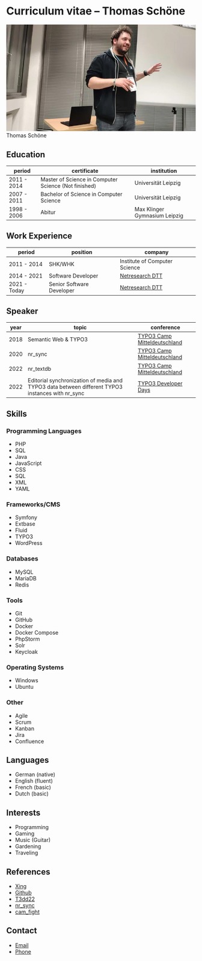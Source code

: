 # Curriculum vitae – Thomas Schöne

![TSC width=200](./Media/tsct3cmd.png)
Thomas Schöne

## Education

| period      | certificate                                          | institution                   |
|-------------|------------------------------------------------------|-------------------------------|
| 2011 - 2014 | Master of Science in Computer Science (Not finished) | Universität Leipzig           |
| 2007 - 2011 | Bachelor of Science in Computer Science              | Universität Leipzig           |
| 1998 - 2006 | Abitur                                               | Max Klinger Gymnasium Leipzig |

## Work Experience

| period       | position                  | company                                          |
|--------------|---------------------------|--------------------------------------------------|
| 2011 - 2014  | SHK/WHK                   | Institute of Computer Science                    |
| 2014 - 2021  | Software Developer        | [Netresearch DTT](https://www.netresearch.de/)   |
| 2021 - Today | Senior Software Developer | [Netresearch DTT](https://www.netresearch.de/)   |

## Speaker

| year | topic                                                                                             | conference                                                                   |
|------|---------------------------------------------------------------------------------------------------|------------------------------------------------------------------------------|
| 2018 | Semantic Web & TYPO3                                                                              | [TYPO3 Camp Mitteldeutschland](https://typo3camp-mitteldeutschland.de/)      |
| 2020 | nr_sync                                                                                           | [TYPO3 Camp Mitteldeutschland](https://typo3camp-mitteldeutschland.de/)      |
| 2022 | nr_textdb                                                                                         | [TYPO3 Camp Mitteldeutschland](https://typo3camp-mitteldeutschland.de/)      |
| 2022 | Editorial synchronization of media and TYPO3 data between different TYPO3 instances with nr_sync  | [TYPO3 Developer Days](https://t3dd22.typo3.com/speakers/thomas-schoene-285) |


## Skills

### Programming Languages

- PHP
- SQL
- Java
- JavaScript
- CSS
- SQL
- XML
- YAML

### Frameworks/CMS

- Symfony
- Extbase
- Fluid
- TYPO3
- WordPress

### Databases

- MySQL
- MariaDB
- Redis

### Tools

- Git
- GitHub
- Docker
- Docker Compose
- PhpStorm
- Solr
- Keycloak

### Operating Systems

- Windows
- Ubuntu

### Other

- Agile
- Scrum
- Kanban
- Jira
- Confluence

## Languages

- German (native)
- English (fluent)
- French (basic)
- Dutch (basic)

## Interests

- Programming
- Gaming
- Music (Guitar)
- Gardening
- Traveling

## References

- [Xing](https://www.xing.com/profile/Thomas_Schoene25)
- [Github](https://github.com/Thoemel42)
- [T3dd22](https://t3dd22.typo3.com/speakers/thomas-schoene-285)
- [nr_sync](https://github.com/netresearch/t3x-nr_sync)
- [cam_fight](https://github.com/netresearch/cam-fight-server)

## Contact

- [Email](mailto:twschoene@gmail.com)
- [Phone](tel:+491733544872)
